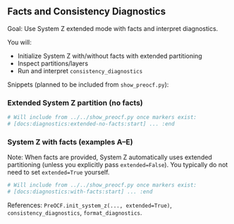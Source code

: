 ## Facts and Consistency Diagnostics

Goal: Use System Z extended mode with facts and interpret diagnostics.

You will:
- Initialize System Z with/without facts with extended partitioning
- Inspect partitions/layers
- Run and interpret `consistency_diagnostics`

Snippets (planned to be included from `show_preocf.py`):

### Extended System Z partition (no facts)
```python
# Will include from ../../show_preocf.py once markers exist:
# [docs:diagnostics:extended-no-facts:start] ... :end
```

### System Z with facts (examples A–E)
Note: When facts are provided, System Z automatically uses extended partitioning (unless you explicitly pass `extended=False`). You typically do not need to set `extended=True` yourself.
```python
# Will include from ../../show_preocf.py once markers exist:
# [docs:diagnostics:with-facts:start] ... :end
```

References: `PreOCF.init_system_z(..., extended=True)`, `consistency_diagnostics`, `format_diagnostics`.
